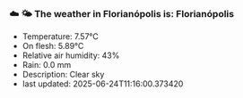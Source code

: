 ### ☁️ 🌤️  The weather in Florianópolis is: Florianópolis

- Temperature: 7.57°C
- On flesh: 5.89°C
- Relative air humidity: 43%
- Rain: 0.0 mm
- Description: Clear sky
- last updated: 2025-06-24T11:16:00.373420
